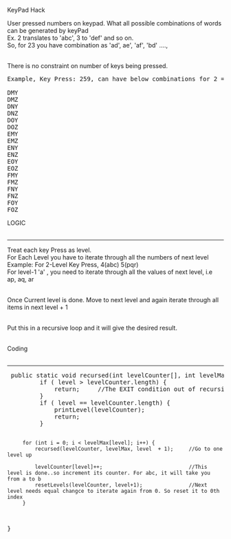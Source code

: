 KeyPad Hack

User pressed numbers on keypad. What all possible combinations of words can be generated by keyPad<br>
Ex. 2 translates to 'abc', 3 to 'def' and so on.<br>
So, for 23 you have combination as 'ad', ae', 'af', 'bd' ....,<br><br>

There is no constraint on number of keys being pressed.
<pre>
Example, Key Press: 259, can have below combinations for 2 = "DEF", 5 = "MNO", 9 = "YZ"

DMY
DMZ
DNY
DNZ
DOY
DOZ
EMY
EMZ
ENY
ENZ
EOY
EOZ
FMY
FMZ
FNY
FNZ
FOY
FOZ
</pre>


LOGIC<br><br>
<hr>
Treat each key Press as level.<br>
For Each Level you have to iterate through all the numbers of next level<br>
    Example: For 2-Level Key Press, 4(abc) 5(pqr)<br>
             For level-1 'a' , you need to iterate through all the values of next level, i.e<br>
                         ap, aq, ar<br><br>

Once Current level is done. Move to next level and again iterate through all items in next level + 1<br><br>

Put this in a recursive loop and it will give the desired result.<br><br>


Coding<br><br>
<hr>
<pre>
 public static void recursed(int levelCounter[], int levelMax[], int level) {
         if ( level > levelCounter.length) {
             return;     //The EXIT condition out of recursion
         }
         if ( level == levelCounter.length) {
             printLevel(levelCounter);
             return;
         }


         for (int i = 0; i < levelMax[level]; i++) {
             recursed(levelCounter, levelMax, level  + 1);     //Go to one level up

             levelCounter[level]++;                            //This level is done..so increment its counter. For abc, it will take you from a to b
             resetLevels(levelCounter, level+1);               //Next level needs equal changce to iterate again from 0. So reset it to 0th index
         }

 }

